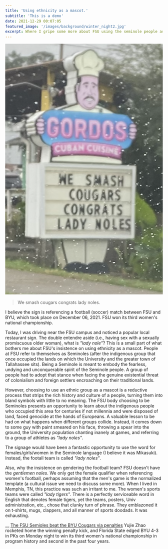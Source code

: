 ```yaml
---
title: 'Using ethnicity as a mascot.'
subtitle: 'This is a demo'
date: 2021-12-29 00:07:05
featured_image: '/images/background/winter_night2.jpg'
excerpt: Where I gripe some more about FSU using the seminole people as a mascot.
---
```


![](/images/blog_images/2021-12-29-Gordos.png)

> We smash cougars congrats lady noles.

I believe the sign is referencing a football (soccer) match between FSU and BYU, which took place on December 06, 2021. FSU won its third women's national championship.

Today, I was driving near the FSU campus and noticed a popular local restaurant sign. The double entendre aside (i.e., having sex with a sexually promiscuous older woman), what is *"lady nole"*? This is a small part of what bothers me about FSU's insistence on using ethnicity as a mascot. People at FSU refer to themselves as Seminoles (after the indigenous group that once occupied the lands on which the University and the greater town of Tallahassee sits). Being a Seminole is meant to embody the fearless, undying and unconquerable spirit of the Seminole people. A group of people had to adopt that stance when facing the genuine existential threat of colonialism and foreign settlers encroaching on their traditional lands. 

However, choosing to use an ethnic group as a mascot is a reductive process that strips the rich history and culture of a people, turning them into bland symbols with little to no meaning. The FSU body choosing to be Seminoles presents an opportunity to learn about the indigenous people who occupied this area for centuries if not millennia and were disposed of land, faced genocide at the hands of Europeans. A valuable lesson to be had on what happens when different groups collide. Instead, it comes down to some guy with paint smeared on his face, throwing a spear into the ground, the University population chanting inanely at games, and referring to a group of athletes as *"lady noles"*.

The signage would have been a fantastic opportunity to use the word for females/girls/women in the Seminole language (I believe it was Mikasuki). Instead, the footall team is called *"lady noles"*. 

Also, why the insistence on gendering the football team? FSU doesn't have the *gentlemen noles*. We only get the female qualifier when referencing women's football, perhaps assuming that the men's game is the normalized template (a cultural issue we need to discuss some more). When I lived in Memphis, TN, this practice was such an irritant to me. The women's sports teams were called *"lady tigers"*. There is a perfectly serviceable word in English that denotes female tigers, yet the teams, posters, Univ administration, etc., chose that clunky turn of phrase. They emblazoned it on t-shirts, mugs, clappers, and all manner of sports doodads. It was exhausting.

__
[The FSU Semioles beat the BYU Cougars via penalties](https://www.espn.com/college-sports/story/_/id/32809371/florida-state-seminoles-outlast-byu-cougars-win-women-soccer-national-championship)
Yujie Zhao rocketed home the winning penalty kick, and Florida State edged BYU 4-3 in PKs on Monday night to win its third women's national championship in program history and second in the past four years.

